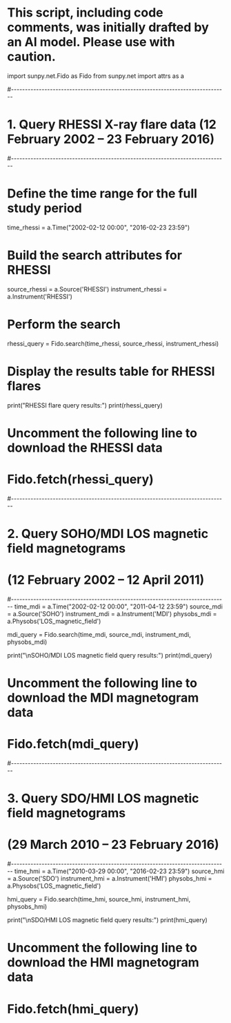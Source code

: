 # This script, including code comments, was initially drafted by an AI model. Please use with caution.

import sunpy.net.Fido as Fido
from sunpy.net import attrs as a

#------------------------------------------------------------------------------
# 1. Query RHESSI X-ray flare data (12 February 2002 – 23 February 2016)
#------------------------------------------------------------------------------
# Define the time range for the full study period
time_rhessi = a.Time("2002-02-12 00:00", "2016-02-23 23:59")

# Build the search attributes for RHESSI
source_rhessi = a.Source('RHESSI')
instrument_rhessi = a.Instrument('RHESSI')

# Perform the search
rhessi_query = Fido.search(time_rhessi,
                           source_rhessi,
                           instrument_rhessi)

# Display the results table for RHESSI flares
print("RHESSI flare query results:")
print(rhessi_query)

# Uncomment the following line to download the RHESSI data
# Fido.fetch(rhessi_query)



#------------------------------------------------------------------------------
# 2. Query SOHO/MDI LOS magnetic field magnetograms
#    (12 February 2002 – 12 April 2011)
#------------------------------------------------------------------------------
time_mdi = a.Time("2002-02-12 00:00", "2011-04-12 23:59")
source_mdi = a.Source('SOHO')
instrument_mdi = a.Instrument('MDI')
physobs_mdi = a.Physobs('LOS_magnetic_field')

mdi_query = Fido.search(time_mdi,
                        source_mdi,
                        instrument_mdi,
                        physobs_mdi)

print("\nSOHO/MDI LOS magnetic field query results:")
print(mdi_query)

# Uncomment the following line to download the MDI magnetogram data
# Fido.fetch(mdi_query)



#------------------------------------------------------------------------------
# 3. Query SDO/HMI LOS magnetic field magnetograms
#    (29 March 2010 – 23 February 2016)
#------------------------------------------------------------------------------
time_hmi = a.Time("2010-03-29 00:00", "2016-02-23 23:59")
source_hmi = a.Source('SDO')
instrument_hmi = a.Instrument('HMI')
physobs_hmi = a.Physobs('LOS_magnetic_field')

hmi_query = Fido.search(time_hmi,
                        source_hmi,
                        instrument_hmi,
                        physobs_hmi)

print("\nSDO/HMI LOS magnetic field query results:")
print(hmi_query)

# Uncomment the following line to download the HMI magnetogram data
# Fido.fetch(hmi_query)

